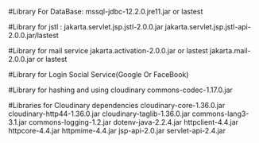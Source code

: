 #Library For DataBase:
mssql-jdbc-12.2.0.jre11.jar or lastest

#Library for jstl :
jakarta.servlet.jsp.jstl-2.0.0.jar
jakarta.servlet.jsp.jstl-api-2.0.0.jar/lastest

#Library for mail service
jakarta.activation-2.0.0.jar or lastest
jakarta.mail-2.0.0.jar or lastest


#Library for Login Social Service(Google Or FaceBook)

#Library for hashing and using cloudinary
commons-codec-1.17.0.jar

#Libraries for Cloudinary dependencies
cloudinary-core-1.36.0.jar
cloudinary-http44-1.36.0.jar
cloudinary-taglib-1.36.0.jar
commons-lang3-3.1.jar
commons-logging-1.2.jar
dotenv-java-2.2.4.jar
httpclient-4.4.jar
httpcore-4.4.jar
httpmime-4.4.jar
jsp-api-2.0.jar
servlet-api-2.4.jar

